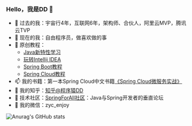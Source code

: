 ### Hello，我是DD 👋

- 🔭 过去的我：宇宙行4年，互联网6年，架构师、合伙人，阿里云MVP，腾讯云TVP
- 🌱 现在的我：自由程序员，做喜欢做的事
- 📖 原创教程：
  - [Java新特性学习](https://www.didispace.com/java-features/)
  - [玩转Intellij IDEA](https://www.didispace.com/idea-tips/)
  - [Spring Boot教程](https://blog.didispace.com/spring-boot-learning-2x/)
  - [Spring Cloud教程](https://blog.didispace.com/spring-cloud-learning/)
- 📫 我的书籍：第一本Spring Cloud中文书籍[《Spring Cloud微服务实战》](https://item.jd.com/12172344.html)
- 🤔 我的知乎：[知乎@程序猿DD](https://www.zhihu.com/people/di-yong-chao-86)
- 🧩 技术社区：[SpringForAll社区](http://spring4all.com)：Java与Spring开发者的垂直论坛
- 💬 我的微信：zyc_enjoy

![Anurag's GitHub stats](https://github-readme-stats.vercel.app/api?username=dyc87112&theme=vue-dark&show_icons=true)
